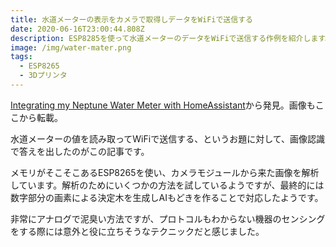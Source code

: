 ```yaml
---
title: 水道メーターの表示をカメラで取得しデータをWiFiで送信する
date: 2020-06-16T23:00:44.808Z
description: ESP8285を使って水道メーターのデータをWiFiで送信する作例を紹介します。
image: /img/water-mater.png
tags:
  - ESP8265
  - 3Dプリンタ
---
```

[Integrating my Neptune Water Meter with HomeAssistant](https://medium.com/@trumpetgod/integrating-my-neptune-water-meter-with-home-assistant-896712a8c893)から発見。画像もここから転載。

水道メーターの値を読み取ってWiFiで送信する、というお題に対して、画像認識で答えを出したのがこの記事です。

メモリがそこそこあるESP8265を使い、カメラモジュールから来た画像を解析しています。解析のためにいくつかの方法を試しているようですが、最終的には数字部分の画素による決定木を生成しAIもどきを作ることで対応したようです。

非常にアナログで泥臭い方法ですが、プロトコルもわからない機器のセンシングをする際には意外と役に立ちそうなテクニックだと感じました。
